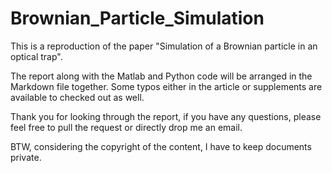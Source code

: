 # Brownian_Particle_Simulation
This is a reproduction of the paper "Simulation of a Brownian particle in an optical trap".

The report along with the Matlab and Python code will be arranged in the Markdown file together.
Some typos either in the article or supplements are available to checked out as well.

Thank you for looking through the report, if you have any questions, please feel free to pull the request or directly drop me an email.

BTW, considering the copyright of the content, I have to keep documents private.
